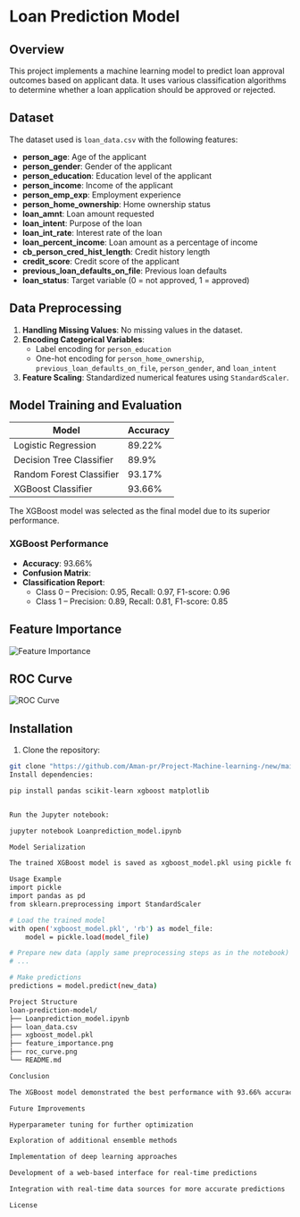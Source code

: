 # Loan Prediction Model

## Overview
This project implements a machine learning model to predict loan approval outcomes based on applicant data. It uses various classification algorithms to determine whether a loan application should be approved or rejected.

## Dataset
The dataset used is `loan_data.csv` with the following features:

- **person_age**: Age of the applicant  
- **person_gender**: Gender of the applicant  
- **person_education**: Education level of the applicant  
- **person_income**: Income of the applicant  
- **person_emp_exp**: Employment experience  
- **person_home_ownership**: Home ownership status  
- **loan_amnt**: Loan amount requested  
- **loan_intent**: Purpose of the loan  
- **loan_int_rate**: Interest rate of the loan  
- **loan_percent_income**: Loan amount as a percentage of income  
- **cb_person_cred_hist_length**: Credit history length  
- **credit_score**: Credit score of the applicant  
- **previous_loan_defaults_on_file**: Previous loan defaults  
- **loan_status**: Target variable (0 = not approved, 1 = approved)

## Data Preprocessing
1. **Handling Missing Values**: No missing values in the dataset.  
2. **Encoding Categorical Variables**:  
   - Label encoding for `person_education`  
   - One-hot encoding for `person_home_ownership`, `previous_loan_defaults_on_file`, `person_gender`, and `loan_intent`  
3. **Feature Scaling**: Standardized numerical features using `StandardScaler`.

## Model Training and Evaluation
| Model                     | Accuracy  |
|----------------------------|-----------|
| Logistic Regression        | 89.22%    |
| Decision Tree Classifier   | 89.9%     |
| Random Forest Classifier   | 93.17%    |
| XGBoost Classifier         | 93.66%    |

The XGBoost model was selected as the final model due to its superior performance.

### XGBoost Performance
- **Accuracy**: 93.66%  
- **Confusion Matrix**:  
- **Classification Report**:  
  - Class 0 – Precision: 0.95, Recall: 0.97, F1-score: 0.96  
  - Class 1 – Precision: 0.89, Recall: 0.81, F1-score: 0.85  

## Feature Importance
![Feature Importance](feature_importance.png)

## ROC Curve
![ROC Curve](roc_curve.png)

## Installation
1. Clone the repository:  
```bash
git clone "https://github.com/Aman-pr/Project-Machine-learning-/new/main/loan_prediction_model-main"
Install dependencies:

pip install pandas scikit-learn xgboost matplotlib


Run the Jupyter notebook:

jupyter notebook Loanprediction_model.ipynb

Model Serialization

The trained XGBoost model is saved as xgboost_model.pkl using pickle for future use.

Usage Example
import pickle
import pandas as pd
from sklearn.preprocessing import StandardScaler

# Load the trained model
with open('xgboost_model.pkl', 'rb') as model_file:
    model = pickle.load(model_file)

# Prepare new data (apply same preprocessing steps as in the notebook)
# ...

# Make predictions
predictions = model.predict(new_data)

Project Structure
loan-prediction-model/
├── Loanprediction_model.ipynb
├── loan_data.csv
├── xgboost_model.pkl
├── feature_importance.png
├── roc_curve.png
└── README.md

Conclusion

The XGBoost model demonstrated the best performance with 93.66% accuracy. It can assist financial institutions in making informed loan approval decisions, reducing risk, and improving efficiency.

Future Improvements

Hyperparameter tuning for further optimization

Exploration of additional ensemble methods

Implementation of deep learning approaches

Development of a web-based interface for real-time predictions

Integration with real-time data sources for more accurate predictions

License
